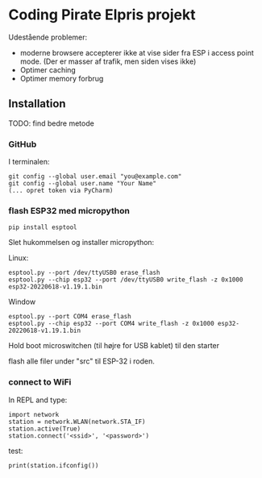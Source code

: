 # Coding Pirate Elpris projekt

Udestående problemer:
* moderne browsere accepterer ikke at vise sider fra ESP i access point mode. (Der er masser af trafik, men siden vises ikke)
* Optimer caching
* Optimer memory forbrug



## Installation
TODO: find bedre metode 

### GitHub
I terminalen:

    git config --global user.email "you@example.com"
    git config --global user.name "Your Name"
    (... opret token via PyCharm)

### flash ESP32 med micropython

    pip install esptool

Slet hukommelsen og installer micropython:

Linux:

    esptool.py --port /dev/ttyUSB0 erase_flash
    esptool.py --chip esp32 --port /dev/ttyUSB0 write_flash -z 0x1000 esp32-20220618-v1.19.1.bin

Window

    esptool.py --port COM4 erase_flash
    esptool.py --chip esp32 --port COM4 write_flash -z 0x1000 esp32-20220618-v1.19.1.bin

Hold boot microswitchen (til højre for USB kablet) til den starter

flash alle filer under "src" til ESP-32 i roden.


### connect to WiFi
In REPL and type:

    import network
    station = network.WLAN(network.STA_IF)
    station.active(True)
    station.connect('<ssid>', '<password>')
 
test:

    print(station.ifconfig())


